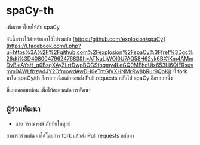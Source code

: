 # spaCy-th
เพิ่มภาษาไทยให้กับ  spaCy

อันนี้สร้างไว้สำหรับเอาไว้ไปรวมกับ [https://github.com/explosion/spaCy](https://l.facebook.com/l.php?u=https%3A%2F%2Fgithub.com%2Fexplosion%2FspaCy%3Ffref%3Dgc%26dti%3D408004796247683&h=ATNuLjWOl0U7AQ58H62vk6BX1Km4AMmDvBleAYsH_q0BsqXAyZLrtDwpBOGSfngmy4LeGQ0MEhdUix653Ll6QlERsuvmm0AWLfbzwdJY2OfmowdAwDH0eTntGlVXHNMrRw8bRur9QoKj) ที่  fork มาใน spaCy/th อีกรอบหนึ่งแล้วค่อยส่ง Pull requests กลับไป spaCy อีกรอบหนึ่ง

ที่แยกออกมาก่อน เพื่อให้สะดวกต่อการพัฒนา

## ผู้ร่วมพัฒนา

- นาย วรรณพงษ์  ภัททิยไพบูลย์

สามารถร่วมพัฒนาได้โดยการ fork แล้วส่ง Pull requests กลับมา